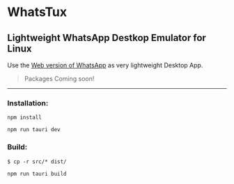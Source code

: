 # WhatsTux

## Lightweight WhatsApp Destkop Emulator for Linux

Use the [Web version of WhatsApp](https://web.whatsapp.com) as very lightweight Desktop App.  

> Packages Coming soon!

---
### Installation:

````
npm install

npm run tauri dev
````

### Build:

````
$ cp -r src/* dist/

npm run tauri build
````